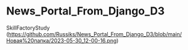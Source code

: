 # News_Portal_From_Django_D3
 SkillFactoryStudy
(https://github.com/Russiks/News_Portal_From_Django_D3/blob/main/Новая%20папка/2023-05-30_12-00-16.png)
